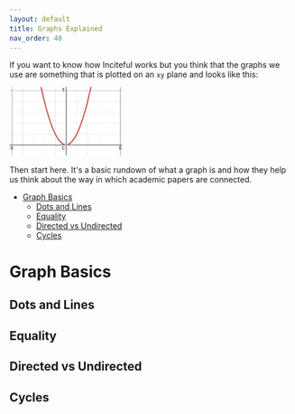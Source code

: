 ```yaml
---
layout: default
title: Graphs Explained
nav_order: 40
---
```

If you want to know how Inciteful works but you think that the graphs we use are something that is plotted on an `xy` plane and looks like this:

<img src="assets/images/not-a-graph.png" alt="drawing" width="200"/>

Then start here.  It's a basic rundown of what a graph is and how they help us think about the way in which academic papers are connected.

- [Graph Basics](#graph-basics)
  - [Dots and Lines](#dots-and-lines)
  - [Equality](#equality)
  - [Directed vs Undirected](#directed-vs-undirected)
  - [Cycles](#cycles)

# Graph Basics

## Dots and Lines

## Equality

## Directed vs Undirected

## Cycles

